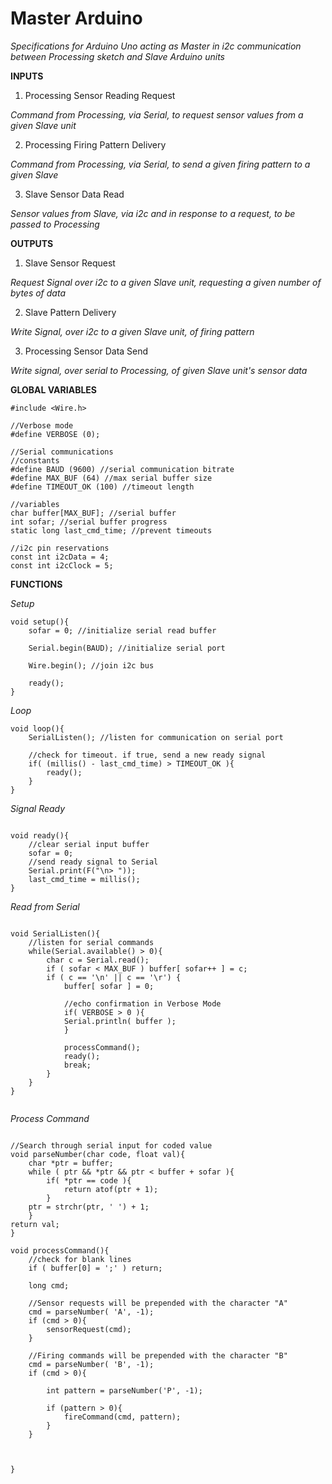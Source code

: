 # Master Arduino

*Specifications for Arduino Uno acting as Master in i2c communication between Processing sketch and Slave Arduino units*

**INPUTS**

1) Processing Sensor Reading Request

*Command from Processing, via Serial, to request sensor values from a given Slave unit*

2) Processing Firing Pattern Delivery

*Command from Processing, via Serial, to send a given firing pattern to a given Slave*

3) Slave Sensor Data Read

*Sensor values from Slave, via i2c and in response to a request, to be passed to Processing*

**OUTPUTS**

1) Slave Sensor Request

*Request Signal over i2c to a given Slave unit, requesting a given number of bytes of data*

2) Slave Pattern Delivery

*Write Signal, over i2c to a given Slave unit, of firing pattern*

3) Processing Sensor Data Send

*Write signal, over serial to Processing, of given Slave unit's sensor data*



**GLOBAL VARIABLES**
```Arduino
#include <Wire.h>

//Verbose mode
#define VERBOSE (0);

//Serial communications
//constants
#define BAUD (9600) //serial communication bitrate
#define MAX_BUF (64) //max serial buffer size
#define TIMEOUT_OK (100) //timeout length

//variables
char buffer[MAX_BUF]; //serial buffer
int sofar; //serial buffer progress
static long last_cmd_time; //prevent timeouts

//i2c pin reservations
const int i2cData = 4;
const int i2cClock = 5;
```

**FUNCTIONS**

*Setup*
```Arduino
void setup(){
	sofar = 0; //initialize serial read buffer

	Serial.begin(BAUD); //initialize serial port
	
	Wire.begin(); //join i2c bus

	ready();
}
```

*Loop*
```Arduino
void loop(){
	SerialListen(); //listen for communication on serial port

	//check for timeout. if true, send a new ready signal
	if( (millis() - last_cmd_time) > TIMEOUT_OK ){
		ready();
	}
}
```

*Signal Ready*
```Arduino

void ready(){
	//clear serial input buffer
	sofar = 0;
	//send ready signal to Serial
	Serial.print(F("\n> "));
	last_cmd_time = millis();
}
```

*Read from Serial*
```Arduino

void SerialListen(){
	//listen for serial commands
	while(Serial.available() > 0){
		char c = Serial.read();
		if ( sofar < MAX_BUF ) buffer[ sofar++ ] = c;
		if ( c == '\n' || c == '\r') {
			buffer[ sofar ] = 0;

			//echo confirmation in Verbose Mode
			if( VERBOSE > 0 ){
			Serial.println( buffer );
			}

			processCommand();
			ready();
			break;
		}
	}
}
	
```

*Process Command*
```Arduino

//Search through serial input for coded value
void parseNumber(char code, float val){
	char *ptr = buffer;
	while ( ptr && *ptr && ptr < buffer + sofar ){
		if( *ptr == code ){
			return atof(ptr + 1);
		}
	ptr = strchr(ptr, ' ') + 1;
	}
return val;
}

void processCommand(){
	//check for blank lines
	if ( buffer[0] = ';' ) return;

	long cmd;

	//Sensor requests will be prepended with the character "A"
	cmd = parseNumber( 'A', -1);
	if (cmd > 0){
		sensorRequest(cmd);
	}

	//Firing commands will be prepended with the character "B"
	cmd = parseNumber( 'B', -1);
	if (cmd > 0){

		int pattern = parseNumber('P', -1);

		if (pattern > 0){
			fireCommand(cmd, pattern);
		}
	}



}

```
	
